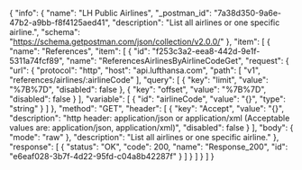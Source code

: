 {
  "info": {
    "name": "LH Public Airlines",
    "_postman_id": "7a38d350-9a6e-47b2-a9bb-f8f4125aed41",
    "description": "List all airlines or one specific airline.",
    "schema": "https://schema.getpostman.com/json/collection/v2.0.0/"
  },
  "item": [
    {
      "name": "References",
      "item": [
        {
          "id": "f253c3a2-eea8-442d-9e1f-5311a74fcf89",
          "name": "ReferencesAirlinesByAirlineCodeGet",
          "request": {
            "url": {
              "protocol": "http",
              "host": "api.lufthansa.com",
              "path": [
                "v1",
                "references/airlines/:airlineCode"
              ],
              "query": [
                {
                  "key": "limit",
                  "value": "%7B%7D",
                  "disabled": false
                },
                {
                  "key": "offset",
                  "value": "%7B%7D",
                  "disabled": false
                }
              ],
              "variable": [
                {
                  "id": "airlineCode",
                  "value": "{}",
                  "type": "string"
                }
              ]
            },
            "method": "GET",
            "header": [
              {
                "key": "Accept",
                "value": "{}",
                "description": "http header: application/json or application/xml (Acceptable values are: application/json, application/xml)",
                "disabled": false
              }
            ],
            "body": {
              "mode": "raw"
            },
            "description": "List all airlines or one specific airline."
          },
          "response": [
            {
              "status": "OK",
              "code": 200,
              "name": "Response_200",
              "id": "e6eaf028-3b7f-4d22-95fd-c04a8b42287f"
            }
          ]
        }
      ]
    }
  ]
}